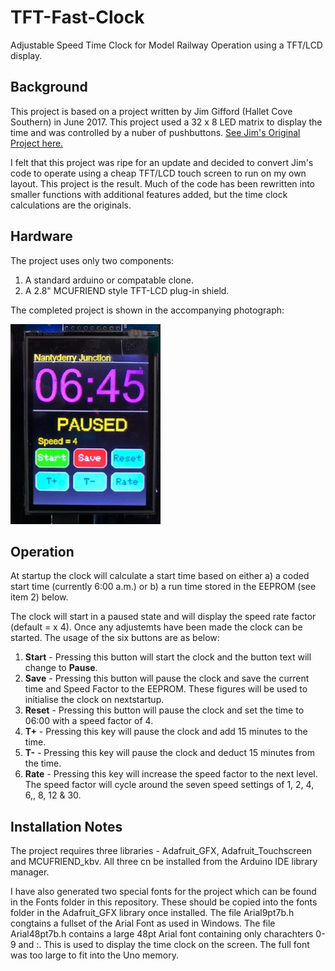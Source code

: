 # TFT-Fast-Clock

Adjustable Speed Time Clock for Model Railway Operation using a TFT/LCD display.

## Background

This project is based on a project written by Jim Gifford (Hallet Cove Southern) in June 2017.  This project used a 32 x 8 LED matrix to display the time and was controlled by a nuber of pushbuttons.
[See Jim's Original Project here.](https://www.hallettcovesouthern.com/track-plan-design-info/arduino-projects/fast-clock/)

I felt that this project was ripe for an update and decided to convert Jim's code to operate using a cheap TFT/LCD touch screen to run on my own layout. This project is the result.  Much of the code has been rewritten into smaller functions with additional features added, but the time clock calculations are the originals.

## Hardware

The project uses only two components:
1.  A standard arduino or compatable clone.
2.  A 2.8" MCUFRIEND style TFT-LCD plug-in shield.

The completed project is shown in the accompanying photograph:


![TFT Fast Clock](/images/IMG_2502.jpg)

## Operation

At startup the clock will calculate a start time based on either a) a coded start time (currently 6:00 a.m.) or b) a run time stored in the EEPROM (see item 2) below.

The clock will start in a paused state and will display the speed rate factor (default = x 4).  Once any adjustemts have been made the clock can be started.  The usage of the six buttons are as below:

1. **Start** - Pressing this button will start the clock and the button text will change to **Pause**.  
2. **Save** - Pressing this button will pause the clock and save the current time and Speed Factor to the EEPROM.  These figures will be used to initialise the clock on nextstartup.
3. **Reset** - Pressing this button will pause the clock and set the time to 06:00 with a speed factor of 4.
4. **T+** - Pressing this key will pause the clock and add 15 minutes to the time.
5. **T-** - Pressing this key will pause the clock and deduct 15 minutes from the time.
6. **Rate** - Pressing this key will increase the speed factor to the next level.  The speed factor will cycle around the seven speed settings of 1, 2, 4, 6,, 8, 12 & 30.


## Installation Notes

The project requires three libraries - Adafruit_GFX, Adafruit_Touchscreen and MCUFRIEND_kbv.  All three cn be installed from the Arduino IDE library manager.

I have also generated two special fonts for the project which can be found in the Fonts folder in this repository.  These should be copied into the fonts folder in the Adafruit_GFX library once installed. The file Arial9pt7b.h congtains a fullset of the Arial Font as used in Windows.  The file Arial48pt7b.h contains a large 48pt Arial font containing only charachters 0-9 and :.  This is used to display the time clock on the screen.  The full font was too large to fit into the Uno memory.


